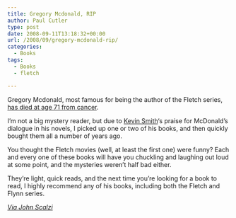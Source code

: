 ```yaml
---
title: Gregory Mcdonald, RIP
author: Paul Cutler
type: post
date: 2008-09-11T13:18:32+00:00
url: /2008/09/gregory-mcdonald-rip/
categories:
  - Books
tags:
  - Books
  - fletch

---
```

Gregory Mcdonald, most famous for being the author of the Fletch series, [has died at age 71 from cancer][1].

I&#8217;m not a big mystery reader, but due to [Kevin Smith][2]&#8216;s praise for McDonald&#8217;s dialogue in his novels, I picked up one or two of his books, and then quickly bought them all a number of years ago.

You thought the Fletch movies (well, at least the first one) were funny? Each and every one of these books will have you chuckling and laughing out loud at some point, and the mysteries weren&#8217;t half bad either.

They&#8217;re light, quick reads, and the next time you&#8217;re looking for a book to read, I highly recommend any of his books, including both the Fletch and Flynn series.

_[Via John Scalzi][3]_

 [1]: http://www.msnbc.msn.com/id/26649706/
 [2]: http://silentbobspeaks.com/
 [3]: http://scalzi.com/whatever/?p=1676